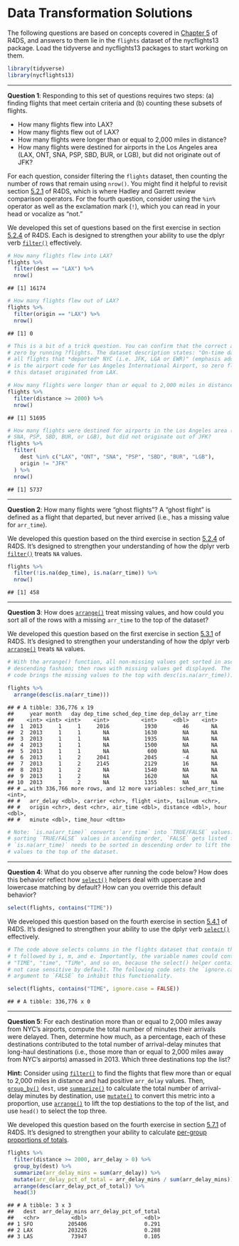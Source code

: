 Data Transformation Solutions
================

The following questions are based on concepts covered in
[Chapter 5](https://r4ds.had.co.nz/transform.html) of R4DS, and answers
to them lie in the `flights` dataset of the nycflights13 package. Load
the tidyverse and nycflights13 packages to start working on them.

``` r
library(tidyverse)
library(nycflights13)
```

-----

**Question 1**: Responding to this set of questions requires two steps:
(a) finding flights that meet certain criteria and (b) counting these
subsets of flights.

  - How many flights flew into LAX?
  - How many flights flew out of LAX?
  - How many flights were longer than or equal to 2,000 miles in
    distance?
  - How many flights were destined for airports in the Los Angeles area
    (LAX, ONT, SNA, PSP, SBD, BUR, or LGB), but did not originate out of
    JFK?

For each question, consider filtering the `flights` dataset, then
counting the number of rows that remain using `nrow()`. You might find
it helpful to revisit section
[5.2.1](https://r4ds.had.co.nz/transform.html#comparisons) of R4DS,
which is where Hadley and Garrett review comparison operators. For the
fourth question, consider using the `%in%` operator as well as the
exclamation mark (`!`), which you can read in your head or vocalize as
“not.”

We developed this set of questions based on the first exercise in
section [5.2.4](http://r4ds.had.co.nz/transform.html#exercises-7) of
R4DS. Each is designed to strengthen your ability to use the dplyr verb
[`filter()`](http://r4ds.had.co.nz/transform.html#filter-rows-with-filter)
effectively.

``` r
# How many flights flew into LAX?
flights %>% 
  filter(dest == "LAX") %>% 
  nrow()
```

    ## [1] 16174

``` r
# How many flights flew out of LAX?
flights %>% 
  filter(origin == "LAX") %>% 
  nrow()
```

    ## [1] 0

``` r
# This is a bit of a trick question. You can confirm that the correct answer is
# zero by running ?flights. The dataset description states: "On-time data for
# all flights that *departed* NYC (i.e. JFK, LGA or EWR)" (emphasis added). LAX
# is the airport code for Los Angeles International Airport, so zero flights in
# this dataset originated from LAX.

# How many flights were longer than or equal to 2,000 miles in distance?
flights %>% 
  filter(distance >= 2000) %>% 
  nrow()
```

    ## [1] 51695

``` r
# How many flights were destined for airports in the Los Angeles area (LAX, ONT, 
# SNA, PSP, SBD, BUR, or LGB), but did not originate out of JFK?
flights %>% 
  filter(
    dest %in% c("LAX", "ONT", "SNA", "PSP", "SBD", "BUR", "LGB"), 
    origin != "JFK"
  ) %>% 
  nrow()
```

    ## [1] 5737

-----

**Question 2**: How many flights were “ghost flights”? A “ghost flight”
is defined as a flight that departed, but never arrived (i.e., has a
missing value for `arr_time`).

We developed this question based on the third exercise in section
[5.2.4](http://r4ds.had.co.nz/transform.html#exercises-7) of R4DS. It’s
designed to strengthen your understanding of how the dplyr verb
[`filter()`](http://r4ds.had.co.nz/transform.html#filter-rows-with-filter)
treats `NA` values.

``` r
flights %>% 
  filter(!is.na(dep_time), is.na(arr_time)) %>% 
  nrow()
```

    ## [1] 458

-----

**Question 3**: How does
[`arrange()`](http://r4ds.had.co.nz/transform.html#arrange-rows-with-arrange)
treat missing values, and how could you sort all of the rows with a
missing `arr_time` to the top of the dataset?

We developed this question based on the first exercise in section
[5.3.1](http://r4ds.had.co.nz/transform.html#exercises-8) of R4DS. It’s
designed to strengthen your understanding of how the dplyr verb
[`arrange()`](http://r4ds.had.co.nz/transform.html#arrange-rows-with-arrange)
treats `NA`
values.

``` r
# With the arrange() function, all non-missing values get sorted in ascending or
# descending fashion; then rows with missing values get displayed. The following
# code brings the missing values to the top with desc(is.na(arr_time)):

flights %>% 
  arrange(desc(is.na(arr_time)))
```

    ## # A tibble: 336,776 x 19
    ##     year month   day dep_time sched_dep_time dep_delay arr_time
    ##    <int> <int> <int>    <int>          <int>     <dbl>    <int>
    ##  1  2013     1     1     2016           1930        46       NA
    ##  2  2013     1     1       NA           1630        NA       NA
    ##  3  2013     1     1       NA           1935        NA       NA
    ##  4  2013     1     1       NA           1500        NA       NA
    ##  5  2013     1     1       NA            600        NA       NA
    ##  6  2013     1     2     2041           2045        -4       NA
    ##  7  2013     1     2     2145           2129        16       NA
    ##  8  2013     1     2       NA           1540        NA       NA
    ##  9  2013     1     2       NA           1620        NA       NA
    ## 10  2013     1     2       NA           1355        NA       NA
    ## # … with 336,766 more rows, and 12 more variables: sched_arr_time <int>,
    ## #   arr_delay <dbl>, carrier <chr>, flight <int>, tailnum <chr>,
    ## #   origin <chr>, dest <chr>, air_time <dbl>, distance <dbl>, hour <dbl>,
    ## #   minute <dbl>, time_hour <dttm>

``` r
# Note: `is.na(arr_time)` converts `arr_time` into `TRUE/FALSE` values. When
# sorting `TRUE/FALSE` values in ascending order, `FALSE` gets listed first, so
# `is.na(arr_time)` needs to be sorted in descending order to lift the missing
# values to the top of the dataset.
```

-----

**Question 4**: What do you observe after running the code below? How
does this behavior reflect how
[`select()`](http://r4ds.had.co.nz/transform.html#select-columns-with-select)
helpers deal with uppercase and lowercase matching by default? How can
you override this default behavior?

``` r
select(flights, contains("TIME"))
```

We developed this question based on the fourth exercise in section
[5.4.1](http://r4ds.had.co.nz/transform.html#exercises-9) of R4DS. It’s
designed to strengthen your ability to use the dplyr verb
[`select()`](http://r4ds.had.co.nz/transform.html#select-columns-with-select)
effectively.

``` r
# The code above selects columns in the flights dataset that contain the letter
# t followed by i, m, and e. Importantly, the variable names could contain
# "TIME", "time", "TiMe", and so on, because the select() helper contains() is
# not case sensitive by default. The following code sets the `ignore.case`
# argument to `FALSE` to inhibit this functionality.

select(flights, contains("TIME", ignore.case = FALSE))
```

    ## # A tibble: 336,776 x 0

-----

**Question 5**: For each destination more than or equal to 2,000 miles
away from NYC’s airports, compute the total number of minutes their
arrivals were delayed. Then, determine how much, as a percentage, each
of these destinations contributed to the total number of arrival-delay
minutes that long-haul destinations (i.e., those more than or equal to
2,000 miles away from NYC’s airports) amassed in 2013. Which three
destinations top the list?

**Hint:** Consider using
[`filter()`](http://r4ds.had.co.nz/transform.html#filter-rows-with-filter)
to find the flights that flew more than or equal to 2,000 miles in
distance and had positive `arr_delay` values. Then,
[`group_by()`](http://r4ds.had.co.nz/transform.html#grouped-summaries-with-summarise)
`dest`, use
[`summarize()`](http://r4ds.had.co.nz/transform.html#grouped-summaries-with-summarise)
to calculate the total number of arrival-delay minutes by destination,
use
[`mutate()`](http://r4ds.had.co.nz/transform.html#add-new-variables-with-mutate)
to convert this metric into a proportion, use
[`arrange()`](http://r4ds.had.co.nz/transform.html#arrange-rows-with-arrange)
to lift the top destiations to the top of the list, and use `head()` to
select the top three.

We developed this question based on the fourth exercise in section
[5.7.1](http://r4ds.had.co.nz/transform.html#exercises-12) of R4DS. It’s
designed to strengthen your ability to calculate [per-group proportions
of
totals](http://r4ds.had.co.nz/transform.html#grouped-mutates-and-filters).

``` r
flights %>%
  filter(distance >= 2000, arr_delay > 0) %>%
  group_by(dest) %>%
  summarize(arr_delay_mins = sum(arr_delay)) %>%
  mutate(arr_delay_pct_of_total = arr_delay_mins / sum(arr_delay_mins)) %>%
  arrange(desc(arr_delay_pct_of_total)) %>% 
  head(3)
```

    ## # A tibble: 3 x 3
    ##   dest  arr_delay_mins arr_delay_pct_of_total
    ##   <chr>          <dbl>                  <dbl>
    ## 1 SFO           205406                  0.291
    ## 2 LAX           203226                  0.288
    ## 3 LAS            73947                  0.105
